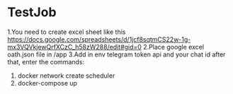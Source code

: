 # TestJob
1.You need to create excel sheet like this
https://docs.google.com/spreadsheets/d/1jcf8sqtmCS22w-1g-mx3VQVkjewQrfXCzC_h58zW288/edit#gid=0
2.Place google excel oath.json file in /app
3.Add in env telegram token api and your chat id
after that, enter the commands:
  1. docker network create scheduler
  2. docker-compose up
